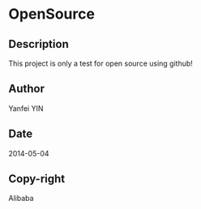 OpenSource
==========

## Description

This project is only a test for open source using github!

## Author

Yanfei YIN

## Date

2014-05-04

## Copy-right

Alibaba
